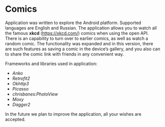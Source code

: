 # Comics

Application was written to explore the Android platform. Supported languages are English and Russian. The application allows you to watch all the famous **xkcd** (https://xkcd.com/) comics when using the open API. There is an capability to turn over to earlier comics, as well as watch a random comic.  The functionality was expanded and in this version, there are such features as saving a comic in the device’s gallery, and you also can to share the comic link with friends in any convenient way.

Frameworks and libraries used in application:
- *Anko*  
- *Retrofit2* 
- *Okhttp3* 
- *Picasso*
- *chrisbanes:PhotoView* 
- *Moxy*
- *Dagger2*

In the future we plan to improve the application, all your wishes are accepted.
